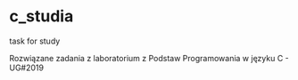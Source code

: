 # c_studia
task for study


Rozwiązane zadania z laboratorium z Podstaw Programowania w języku C - UG#2019
